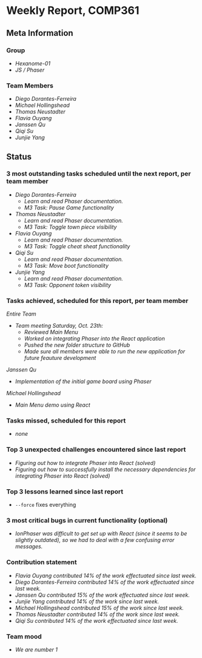 # Weekly Report, COMP361

## Meta Information

### Group

 * *Hexanome-01*
 * *JS / Phaser*

### Team Members

 * *Diego Dorantes-Ferreira*
 * *Michael Hollingshead*
 * *Thomas Neustadter*
 * *Flavia Ouyang*
 * *Janssen Qu*
 * *Qiqi Su*
 * *Junjie Yang*

## Status

### 3 most outstanding tasks scheduled until the next report, per team member

 * *Diego Dorantes-Ferreira*
   * *Learn and read Phaser documentation.*
   * *M3 Task: Pause Game functionality*
 * *Thomas Neustadter*
   * *Learn and read Phaser documentation.*
   * *M3 Task: Toggle town piece visibility*
 * *Flavia Ouyang*
   * *Learn and read Phaser documentation.*
   * *M3 Task: Toggle cheat sheat functionality*
 * *Qiqi Su*
   * *Learn and read Phaser documentation.*
   * *M3 Task: Move boot functionality*
 * *Junjie Yang*
   * *Learn and read Phaser documentation.*
   * *M3 Task: Opponent token visibility*

### Tasks achieved, scheduled for this report, per team member

 *Entire Team*
   * *Team meeting Saturday, Oct. 23th:*
     * *Reviewed Main Menu*
     * *Worked on integrating Phaser into the React application*
     * *Pushed the new folder structure to GitHub*
     * *Made sure all members were able to run the new application for future feauture development*

*Janssen Qu*
  * *Implementation of the initial game board using Phaser*

*Michael Hollingshead*
  * *Main Menu demo using React*

### Tasks missed, scheduled for this report

* *none*

### Top 3 unexpected challenges encountered since last report

 * *Figuring out how to integrate Phaser into React (solved)*
 * *Figuring out how to successfully install the necessary dependencies for integrating Phaser into React (solved)*

### Top 3 lessons learned since last report

 * `--force` fixes everything

### 3 most critical bugs in current functionality (optional)

 * *IonPhaser was difficult to get set up with React (since it seems to be slightly outdated), so we had to deal with a few confusing error messages.*

### Contribution statement

 * *Flavia Ouyang contributed 14% of the work effectuated since last week.*
 * *Diego Dorantes-Ferreira contributed 14% of the work effectuated since last week.*
 * *Janssen Qu contributed 15% of the work effectuated since last week.*
 * *Junjie Yang contributed 14% of the work since last week.*
 * *Michael Hollingshead contributed 15% of the work since last week.*
 * *Thomas Neustadter contributed 14% of the work since last week.*
 * *Qiqi Su contributed 14% of the work effectuated since last week.*

### Team mood
 * *We are number 1*
